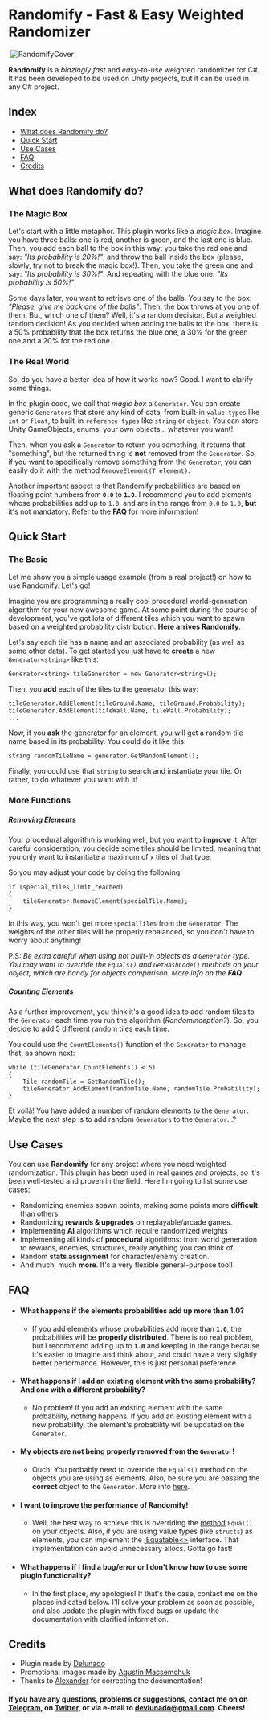 # Randomify - Fast & Easy Weighted Randomizer
﻿
![RandomifyCover](https://github.com/Delunado/Randomify-Documentation/images/SocialMedia.jpg)
 
**Randomify** is a *blazingly fast* and *easy-to-use* weighted randomizer for C#. It has been developed to be used on Unity projects, but it can be used in any C# project.

## Index
- [What does Randomify do?](#what-does-randomify-do)
- [Quick Start](#quick-start)
- [Use Cases](#use-cases)
- [FAQ](#faq)
- [Credits](#credits)

## What does Randomify do?
### The Magic Box
Let's start with a little metaphor. This plugin works like a *magic box*. Imagine you have three balls: one is red, another is green, and the last one is blue. Then, you add each ball to the box in this way: you take the red one and say: *"Its probability is 20%!"*, and throw the ball inside the box (please, slowly, try not to break the magic box!). Then, you take the green one and say: *"Its probability is 30%!"*. And repeating with the blue one: *"Its probability is 50%!"*. 

Some days later, you want to retrieve one of the balls. You say to the box: *"Please, give me back one of the balls"*. Then, the box throws at you one of them. But, which one of them? Well, it's a random decision. But a weighted random decision! As you decided when adding the balls to the box, there is a 50% probability that the box returns the blue one, a 30% for the green one and a 20% for the red one.

### The Real World
So, do you have a better idea of how it works now? Good. I want to clarify some things.

In the plugin code, we call that *magic box* a `Generator`. You can create generic `Generators` that store any kind of data, from built-in `value types` like `int` or `float`, to built-in `reference types` like `string` or `object`.  You can store Unity GameObjects, enums, your own objects... whatever you want! 

Then, when you ask a `Generator` to return you something, it returns that "something", but the returned thing is **not** removed from the `Generator`. So, if you want to specifically remove something from the `Generator`, you can easily do it with the method `RemoveElement(T element)`.

Another important aspect is that Randomify probabilities are based on floating point numbers from **`0.0`** to **`1.0`**. 
I recommend you to add elements whose probabilities add up to `1.0`, and are in the range from `0.0` to `1.0`, **but** it's not mandatory. Refer to the **FAQ** for more information!

## Quick Start

### The Basic
Let me show you a simple usage example (from a real project!) on how to use Randomify. Let's go!

Imagine you are programming a really cool procedural world-generation algorithm for your new awesome game. At some point during the course of development, you've got lots of different tiles which you want to spawn based on a weighted probability distribution. **Here arrives Randomify**.

Let's say each tile has a name and an associated probability (as well as some other data). To get started you just have to **create** a new `Generator<string>` like this:

~~~
Generator<string> tileGenerator = new Generator<string>();
~~~

Then, you **add** each of the tiles to the generator this way:

~~~
tileGenerator.AddElement(tileGround.Name, tileGround.Probability);
tileGenerator.AddElement(tileWall.Name, tileWall.Probability);
...
~~~

Now, if you **ask** the generator for an element, you will get a random tile name based in its probability. You could do it like this:

~~~
string randomTileName = generator.GetRandomElement();
~~~

Finally, you could use that `string` to search and instantiate your tile. Or rather, to do whatever you want with it!

### More Functions

##### Removing Elements
Your procedural algorithm is working well, but you want to **improve** it. After careful consideration, you decide some tiles should be limited, meaning that you only want to instantiate a maximum of `x` tiles of that type.

So you may adjust your code by doing the following:
```
if (special_tiles_limit_reached)
{
    tileGenerator.RemoveElement(specialTile.Name);
}
```

In this way, you won't get more `specialTiles` from the `Generator`. The weights of the other tiles will be properly rebalanced, so you don't have to worry about anything!

P.S: *Be extra careful when using not built-in objects as a `Generator` type. You may want to override the `Equals()` and `GetHashCode()` methods on your object, which are handy for objects comparison. More info on the **FAQ***.

##### Counting Elements
As a further improvement, you think it's a good idea to add random tiles to the `Generator` each time you run the algorithm (*Randominception?*). So, you decide to add 5 different random tiles each time. 

You could use the `CountElements()` function of the `Generator` to manage that, as shown next:

```
while (tileGenerator.CountElements() < 5)
{
    Tile randomTile = GetRandomTile();
    tileGenerator.AddElement(randomTile.Name, randomTile.Probability);
}
```

Et voilà! You have added a number of random elements to the `Generator`. Maybe the next step is to add random `Generators` to the `Generator`...?



## Use Cases
You can use **Randomify** for any project where you need weighted randomization. This plugin has been used in real games and projects, so it's been well-tested and proven in the field. Here I'm going to list some use cases:

- Randomizing enemies spawn points, making some points more **difficult** than others. 
- Randomizing **rewards & upgrades** on replayable/arcade games.
- Implementing **AI** algorithms which require randomized weights
- Implementing all kinds of **procedural** algorithms: from world generation to rewards, enemies, structures, really anything you can think of.
- Random **stats assignment** for character/enemy creation.
- And much, much **more**. It's a very flexible general-purpose tool!


## FAQ

- #### **What happens if the elements probabilities add up more than 1.0?**
	- If you add elements whose probabilities add more than **`1.0`**, the probabilities will be **properly distributed**. There is no real problem, but I recommend adding up to **`1.0`** and keeping in the range because it's easier to imagine and think about, and could have a very slightly better performance. However, this is just personal preference.

- #### **What happens if I add an existing element with the same probability? And one with a different probability?**
	- No problem! If you add an existing element with the same probability, nothing happens. If you add an existing element with a new probability, the element's probability will be updated on the `Generator`. 

- #### **My objects are not being properly removed from the `Generator`!**
	- Ouch! You probably need to override the `Equals()` method on the objects you are using as elements. Also, be sure you are passing the **correct** object to the `Generator`. More info [here](https://docs.microsoft.com/es-es/dotnet/api/system.object.equals?view=netcore-3.1). 

- #### I want to improve the performance of Randomify!
	- Well, the best way to achieve this is overriding the [method](https://docs.microsoft.com/es-es/dotnet/api/system.object.equals?view=netcore-3.1) `Equal()` on your objects. Also, if you are using value types (like `structs`) as elements, you can implement the [IEquatable<>](https://docs.microsoft.com/es-es/dotnet/api/system.iequatable-1?view=netcore-3.1) interface. That implementation can avoid unnecessary allocs. Gotta go fast!
	
- #### **What happens if I find a bug/error or I don't know how to use some plugin functionality?**
	- In the first place, my apologies! If that's the case, contact me on the places indicated below. I'll solve your problem as soon as possible, and also update the plugin with fixed bugs or update the documentation with clarified information.

## Credits

- Plugin made by [Delunado](https://www.twitter.com/Devlunado)
- Promotional images made by [Agustin Macsemchuk](https://www.behance.net/agmac/)
- Thanks to [Alexander](https://windfishstudio.com/landing) for correcting the documentation!

#### If you have any questions, problems or suggestions, contact me on on [Telegram](t.me/Delunado), on [Twitter](https://www.twitter.com/Devlunado), or via e-mail to devlunado@gmail.com. Cheers! 
